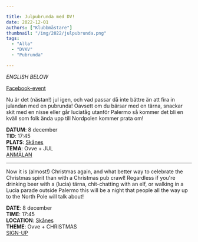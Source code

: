 ```yaml
---

title: Julpubrunda med DV!
date: 2022-12-01
authors: ["Klubbmästare"]
thumbnail: "/img/2022/julpubrunda.png"
tags:
  - "Alla"
  - "DVKV"
  - "Pubrunda"

---
```


*ENGLISH BELOW*

[Facebook-event](https://fb.me/e/27ABJnbZD)

Nu är det (nästan!) jul igen, och vad passar då inte bättre än att fira in julandan med en pubrunda! Oavsett om du bärsar med en tärna, snackar skit med en nisse eller går luciatåg utanför Palermo så kommer det bli en kväll som folk ända upp till Nordpolen kommer prata om!

**DATUM**: 8 december\
**TID**: 17:45\
**PLATS**: [Skånes](https://goo.gl/maps/Nxz7fpDsRpPfbX436)\
**TEMA**: Ovve + JUL\
[ANMÄLAN](https://forms.gle/XiFNj7FHTPNCYr9W8)

_____________

Now it is (almost!) Christmas again, and what better way to celebrate the Christmas spirit than with a Christmas pub crawl! Regardless if you're drinking beer with a (lucia) tärna, chit-chatting with an elf, or walking in a Lucia parade outside Palermo this will be a night that people all the way up to the North Pole will talk about!

**DATE**: 8 december\
**TIME**: 17:45\
**LOCATION**: [Skånes](https://goo.gl/maps/Nxz7fpDsRpPfbX436)\
**THEME**: Ovve + CHRISTMAS\
[SIGN-UP](https://forms.gle/XiFNj7FHTPNCYr9W8)
